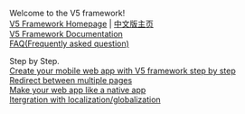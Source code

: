 Welcome to the V5 framework!  
[V5 Framework Homepage](http://v5framework.com/) | [中文版主页](http://v5framework.com/index_cn.html)  
[V5 Framework Documentation](http://v5framework.com/docs)  
[FAQ(Frequently asked question)](https://github.com/V5Framework/V5/wiki/FAQ)  

Step by Step.  
[Create your mobile web app with V5 framework step by step](https://github.com/V5Framework/V5/wiki/Create-your-mobile-web-app-with-V5-framework-step-by-step)  
[Redirect between multiple pages](https://github.com/V5Framework/V5/wiki/Redirect-between-multiple-pages)  
[Make your web app like a native app](https://github.com/V5Framework/V5/wiki/Make-your-web-app-like-a-native-app)  
[Itergration with localization/globalization](https://github.com/V5Framework/V5/wiki/l10n)  

